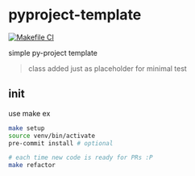 # pyproject-template

[![Makefile CI](https://github.com/obar1/pyproject-template/actions/workflows/makefile.yml/badge.svg)](https://github.com/obar1/pyproject-template/actions/workflows/makefile.yml)

simple py-project template 
> class added just as placeholder for minimal test 


## init
use make
ex
```bash
make setup
source venv/bin/activate
pre-commit install # optional

# each time new code is ready for PRs :P
make refactor
```